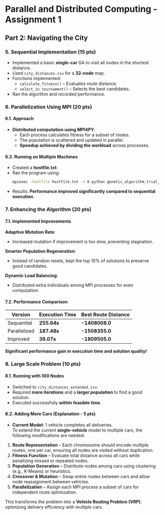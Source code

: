 # **Parallel and Distributed Computing - Assignment 1**

## **Part 2: Navigating the City** 
 
### **5. Sequential Implementation (15 pts)**  
- Implemented a basic **single-car** GA to visit all nodes in the shortest distance.  
- Used `city_distances.csv` for a **32-node** map.  
- Functions implemented:  
  - `calculate_fitness()` – Evaluates route distance.  
  - `select_in_tournament()` – Selects the best candidates.  
- Ran the algorithm and recorded performance.  

### **6. Parallelization Using MPI (20 pts)**  

#### **6.1. Approach**
- **Distributed computation using MPI4PY**:
  - Each process calculates fitness for a subset of routes.
  - The population is scattered and updated in parallel.
  - **Speedup achieved by dividing the workload** across processes.

#### **6.2. Running on Multiple Machines**
- Created a **hostfile.txt**:
- Ran the program using:
  ```sh
  mpiexec -hostfile hostfile.txt -n 8 python genetic_algorithm_trial_parallelized.py
  ```
- Results: **Performance improved significantly compared to sequential execution.**


### **7. Enhancing the Algorithm (20 pts)**  

#### **7.1. Implemented Improvements**
 **Adaptive Mutation Rate**:  
- Increased mutation if improvement is too slow, preventing stagnation.  

 **Smarter Population Regeneration**:  
- Instead of random resets, kept the top 10% of solutions to preserve good candidates.  

 **Dynamic Load Balancing**:  
- Distributed extra individuals among MPI processes for even computation.  

#### **7.2. Performance Comparison**  
| Version        | Execution Time | Best Route Distance |
|---------------|---------------|----------------------|
| Sequential    | **255.64s**    | **-1408008.0**      |
| Parallelized  | **187.48s**    | **-1508355.0**      |
| Improved      | **39.07s**     | **-1809505.0**      |

**Significant performance gain in execution time and solution quality!**

### **8. Large Scale Problem (10 pts)**  

#### **8.1. Running with 100 Nodes**  
- Switched to `city_distances_extended.csv`.  
- Required **more iterations** and a **larger population** to find a good solution.  
- Executed successfully **within feasible time**.

#### **8.2. Adding More Cars (Explanation - 5 pts)**  
- **Current Model:** 1 vehicle completes all deliveries.  
To extend the current **single-vehicle** model to multiple cars, the following modifications are needed:  

1. **Route Representation** – Each chromosome should encode multiple routes, one per car, ensuring all nodes are visited without duplication.  
2. **Fitness Function** – Evaluate total distance across all cars while penalizing missed or repeated nodes.  
3. **Population Generation** – Distribute nodes among cars using clustering (e.g., K-Means) or heuristics.  
4. **Crossover & Mutation** – Swap entire routes between cars and allow node reassignment between vehicles.  
5. **Parallelization** – Assign each MPI process a subset of cars for independent route optimization.  

This transforms the problem into a **Vehicle Routing Problem (VRP)**, optimizing delivery efficiency with multiple cars.
